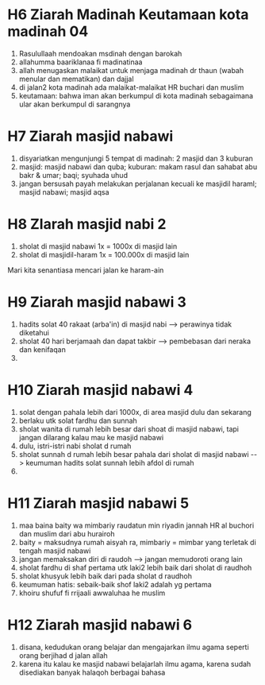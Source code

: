 # H6 Ziarah Madinah Keutamaan kota madinah 04
1. Rasulullaah mendoakan msdinah dengan barokah
2. allahumma baariklanaa fi madinatinaa
3. allah menugaskan malaikat untuk menjaga madinah dr thaun (wabah menular dan mematikan) dan dajjal
4. di jalan2 kota madinah ada malaikat-malaikat HR buchari dan muslim
5. keutamaan: bahwa iman akan berkumpul di kota madinah sebagaimana ular akan berkumpul di sarangnya

# H7 Ziarah masjid nabawi
1. disyariatkan mengunjungi 5 tempat di madinah: 2 masjid dan 3 kuburan
2. masjid: masjid nabawi dan quba; kuburan: makam rasul dan sahabat abu bakr & umar; baqi; syuhada uhud
3. jangan bersusah payah melakukan perjalanan kecuali ke masjidil haraml; masjid nabawi; masjid aqsa

# H8 ZIarah masjid nabi 2
1. sholat di masjid nabawi 1x = 1000x di masjid lain
2. sholat di masjidil-haram 1x = 100.000x di masjid lain

Mari kita senantiasa mencari jalan ke haram-ain

# H9 Ziarah masjid nabawi 3
1. hadits solat 40 rakaat (arba'in) di masjid nabi --> perawinya tidak diketahui
2. sholat 40 hari berjamaah dan dapat takbir --> pembebasan dari neraka dan kenifaqan
3. 

# H10 Ziarah masjid nabawi 4

1. solat dengan pahala lebih dari 1000x, di area masjid dulu dan sekarang
2. berlaku utk solat fardhu dan sunnah
3. sholat wanita di rumah lebih besar dari shoat di masjid nabawi, tapi jangan dilarang kalau mau ke masjid nabawi
4. dulu, istri-istri nabi sholat d rumah
5. sholat sunnah d rumah lebih besar pahala dari sholat di masjid nabawi --> keumuman hadits solat sunnah lebih afdol di rumah
6. 

# H11 Ziarah masjid nabawi 5

1. maa baina baity wa mimbariy raudatun min riyadin jannah HR al buchori dan muslim dari abu hurairoh
2. baity = maksudnya rumah aisyah ra, mimbariy = mimbar yang terletak di tengah masjid nabawi
3. jangan memaksakan diri di raudoh --> jangan memudoroti orang lain
4. sholat fardhu di shaf pertama utk laki2 lebih baik dari sholat di raudhoh
5. sholat khusyuk lebih baik dari pada sholat d raudhoh
6. keumuman hatis: sebaik-baik shof laki2 adalah yg pertama
7. khoiru shufuf fi rrijaali awwaluhaa he muslim

# H12 Ziarah masjid nabawi 6
1. disana, kedudukan orang belajar dan mengajarkan ilmu agama seperti orang berjihad d jalan allah
2. karena itu kalau ke masjid nabawi belajarlah ilmu agama, karena sudah disediakan banyak halaqoh berbagai bahasa
